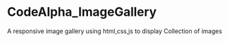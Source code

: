 # CodeAlpha_ImageGallery
A responsive image gallery using html,css,js to display Collection of images
